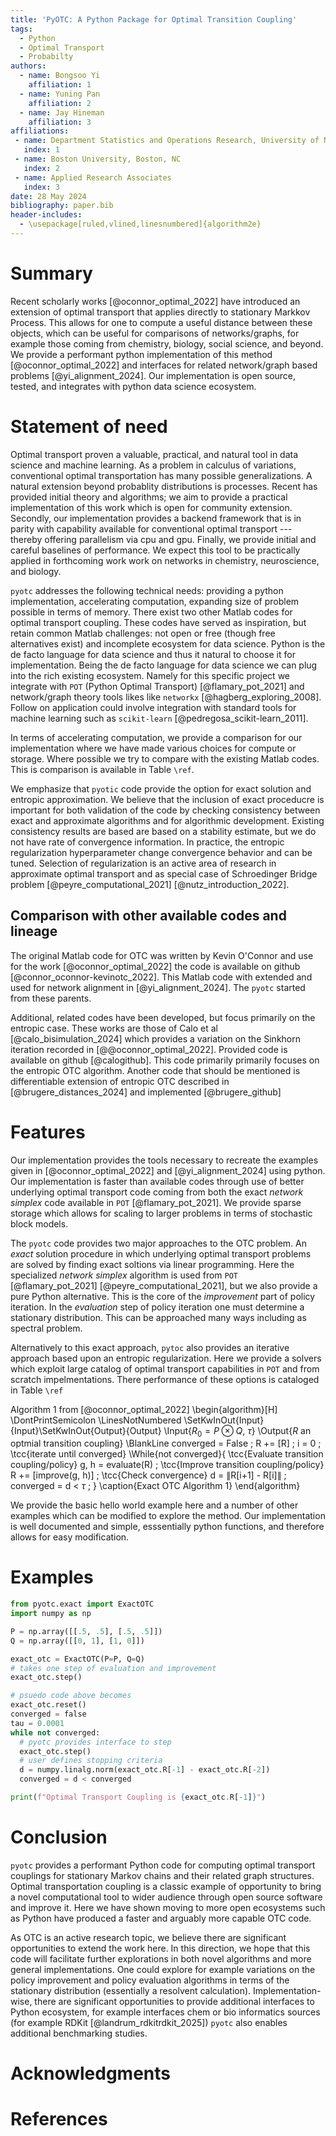 ```yaml
---
title: 'PyOTC: A Python Package for Optimal Transition Coupling'
tags:
  - Python
  - Optimal Transport
  - Probabilty
authors:
  - name: Bongsoo Yi
    affiliation: 1
  - name: Yuning Pan
    affiliation: 2
  - name: Jay Hineman
    affiliation: 3
affiliations:
 - name: Department Statistics and Operations Research, University of North Carolina---Chapel Hill, Chapel Hill, NC
   index: 1
 - name: Boston University, Boston, NC
   index: 2
 - name: Applied Research Associates
   index: 3
date: 28 May 2024
bibliography: paper.bib
header-includes:
  - \usepackage[ruled,vlined,linesnumbered]{algorithm2e}
---
```


# Summary
Recent scholarly works [@oconnor_optimal_2022] have introduced an extension of optimal transport that applies directly to stationary Markkov Process.
This allows for one to compute a useful distance between these objects, which can be useful for comparisons of networks/graphs, for example those coming from chemistry, biology, social science, and beyond.
We provide a performant python implementation of this method [@oconnor_optimal_2022] and interfaces for related network/graph based problems [@yi_alignment_2024].
Our implementation is open source, tested, and integrates with python data science ecosystem.

# Statement of need
Optimal transport proven a valuable, practical, and natural tool in data science and machine learning. As a problem in calculus of variations, conventional optimal transportation has many possible generalizations. A natural extension beyond probablity distributions is processes. Recent has provided initial theory and algorithms; we aim to provide a practical implementation of this work which is open for community extension. Secondly, our implementation provides a backend framework that is in parity with capability available for conventional optimal transport --- thereby offering parallelism via cpu and gpu.
Finally, we provide initial and careful baselines of performance. We expect this tool to be practically
applied in forthcoming work work on networks in chemistry, neuroscience, and biology.

`pyotc` addresses the following technical needs: providing a python implementation, accelerating computation, expanding size of problem possible in terms of memory.
There exist two other Matlab codes for optimal transport coupling. 
These codes have served as inspiration, but retain common Matlab challenges: not open or free (though free alternatives exist) and incomplete ecosystem for data science.
Python is the de facto language for data science and thus it natural to choose it for implementation.
Being the de facto language for data science we can plug into the rich existing ecosystem.
Namely for this specific project we integrate with `POT` (Python Optimal Transport) [@flamary_pot_2021] and network/graph theory tools likes like `networkx` [@hagberg_exploring_2008].
Follow on application could involve integration with standard tools for machine learning such as `scikit-learn` [@pedregosa_scikit-learn_2011].

In terms of accelerating computation, we provide a comparison for our implementation where we have made various choices for compute or storage.
Where possible we try to compare with the existing Matlab codes.
This is comparison is available in Table `\ref`.

We emphasize that `pyotic` code provide the option for exact solution and entropic approximation.
We believe that the inclusion of exact proceducre is important for both validation of the code by checking consistency between exact and approximate algorithms and for algorithmic development.
Existing consistency results are based are based on a stability estimate, but we do not have rate of convergence information.
In practice, the entropic regularization hyperparameter change convergence behavior and can be tuned.
Selection of regularization is an active area of research in approximate optimal transport and as special case of Schroedinger Bridge problem [@peyre_computational_2021] [@nutz_introduction_2022].

## Comparison with other available codes and lineage
The original Matlab code for OTC was written by Kevin O'Connor and use for the work [@oconnor_optimal_2022] the code is available on github [@connor_oconnor-kevinotc_2022]. 
This Matlab code with extended and used for network alignment in [@yi_alignment_2024].
The `pyotc` started from these parents.

Additional, related codes have been developed, but focus primarily on the entropic case.
These works are those of Calo et al [@calo_bisimulation_2024] which provides a variation on the Sinkhorn iteration recorded in [@@oconnor_optimal_2022].
Provided code is available on github [@calogithub].
This code primarily primarily focuses on the entropic OTC algorithm.
Another code that should be mentioned is differentiable extension of entropic OTC described in [@brugere_distances_2024] and implemented [@brugere_github]

# Features
Our implementation provides the tools necessary to recreate the examples given in [@oconnor_optimal_2022] and [@yi_alignment_2024] using python.
Our implementation is faster than available codes through use of better underlying optimal transport code coming from both the exact *network simplex* code available in `POT` [@flamary_pot_2021].
We provide sparse storage which allows for scaling to larger problems in terms of stochastic block models.

The `pyotc` code provides two major approaches to the OTC problem. 
An *exact* solution procedure in which underlying optimal transport problems are solved by finding exact soltions via linear programming.
Here the specialized *network simplex* algorithm is used from `POT` [@flamary_pot_2021] [@peyre_computational_2021], but we also provide a pure Python alternative.
This is the core of the *improvement* part of policy iteration.
In the *evaluation* step of policy iteration one must determine a stationary distribution.
This can be approached many ways including as spectral problem.

Alternatively to this exact approach, `pytoc` also provides an iterative approach based upon an entropic regularization.
Here we provide a solvers which exploit large catalog of optimal transport capabilities in `POT` and from scratch impelmentations.
There performance of these options is cataloged in Table `\ref`

<!--- 
Test algorithm notation for pandoc
-->
Algorithm 1 from [@oconnor_optimal_2022]
\begin{algorithm}[H]
\DontPrintSemicolon
\LinesNotNumbered 
\SetKwInOut{Input}{Input}\SetKwInOut{Output}{Output}
\Input{$R_0 = P \otimes Q$, $\tau$}
\Output{$R$ an optmial transition coupling}
\BlankLine
converged = False \;
R += [R] \;
i = 0 \;
\tcc{iterate until converged}
\While{not converged}{
    \tcc{Evaluate transition coupling/policy}
    g, h = evaluate(R) \;
    \tcc{Improve transition coupling/policy}
    R += [improve(g, h)] \;
    \tcc{Check convergence}
    d = $\|$R[i+1] - R[i]$\|$ \;
    converged = d < $\tau$ \;
}
\caption{Exact OTC Algorithm 1}
\end{algorithm}

We provide the basic hello world example here and a number of other examples which can be modified to explore the method.
Our implementation is well documented and simple, esssentially python functions, and therefore allows for easy modification.

# Examples
<!--- 
Below is a notional interface; this is still in process for our development.
-->
```python
from pyotc.exact import ExactOTC
import numpy as np

P = np.array([[.5, .5], [.5, .5]])
Q = np.array([[0, 1], [1, 0]])

exact_otc = ExactOTC(P=P, Q=Q)
# takes one step of evaluation and improvement
exact_otc.step()

# psuedo code above becomes
exact_otc.reset()
converged = false
tau = 0.0001
while not converged:
  # pyotc provides interface to step
  exact_otc.step()
  # user defines stopping criteria
  d = numpy.linalg.norm(exact_otc.R[-1] - exact_otc.R[-2])
  converged = d < converged

print(f"Optimal Transport Coupling is {exact_otc.R[-1]}")
```

# Conclusion
`pyotc` provides a performant Python code for computing optimal transport couplings for stationary Markov chains and their related graph structures.
Optimal transportation coupling is a classic example of opportunity to bring a novel computational tool to wider audience through open source software and improve it.
Here we have shown moving to more open ecosystems such as Python have produced a faster and arguably more capable OTC code.

As OTC is an active research topic, we believe there are significant opportunities to extend the work here.
In this direction, we hope that this code will facilitate further explorations in both novel algorithms and more general implementations.
One could explore for example variations on the policy improvement and policy evaluation algorithms in terms of the stationary distribution (essentially a resolvent calculation).
Implementation-wise, there are significant opportunities to provide additional interfaces to Python ecosystem, for example interfaces chem or bio informatics sources (for example RDKit [@landrum_rdkitrdkit_2025])
`pyotc` also enables additional benchmarking studies.

# Acknowledgments

# References